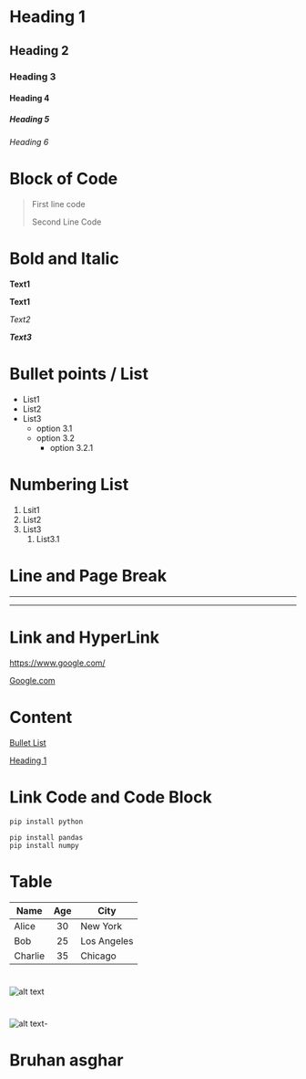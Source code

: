 # Heading 1
## Heading 2
### Heading 3
#### Heading 4
##### Heading 5
###### Heading 6


# Block of Code
> First line code
>
> Second Line Code 

# Bold and Italic

**Text1** 

__Text1__

*Text2*

***Text3***

# Bullet points / List

- List1
- List2
- List3
  - option 3.1
  - option 3.2
    - option 3.2.1

# Numbering List
1. Lsit1
2. List2
3. List3
    1. List3.1

# Line and Page Break

____
****

# Link and HyperLink

<https://www.google.com/>

[Google.com](https://www.google.com/)

# Content

[Bullet List](#bullet-points--list)

[Heading 1](#heading-1)

# Link Code and Code Block

`pip install python`

```
pip install pandas
pip install numpy
```

# Table

| Name       | Age | City         |
|------------|:-----:|--------------|
| Alice      | 30  | New York     |
| Bob        | 25  | Los Angeles  |
| Charlie    | 35  | Chicago      |

# <picture>
![alt text](https://encrypted-tbn0.gstatic.com/images?q=tbn:ANd9GcRPFzaY8pSODFwIXbKYymoxOtPtqhv7NM2c0Q&s)

# <picture>

![alt text](https://encrypted-tbn0.gstatic.com/images?q=tbn:ANd9GcQRE0b7vFLR-jNx8hjihbU4MOfYxiE9qAGYCg&s)- 




# Bruhan asghar

